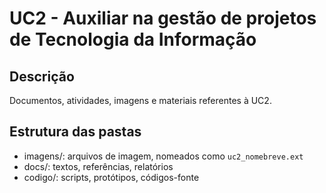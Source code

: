 # UC2 - Auxiliar na gestão de projetos de Tecnologia da Informação

## Descrição
Documentos, atividades, imagens e materiais referentes à UC2.

## Estrutura das pastas
- imagens/: arquivos de imagem, nomeados como `uc2_nomebreve.ext`
- docs/: textos, referências, relatórios
- codigo/: scripts, protótipos, códigos-fonte
